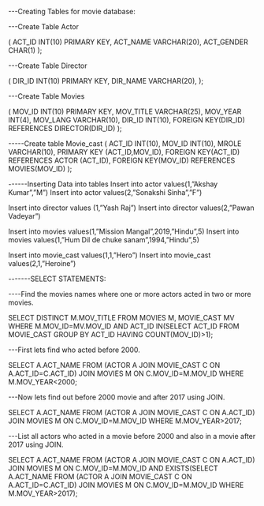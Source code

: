 ---Creating Tables for movie database:

---Create Table Actor

(
ACT_ID INT(10) PRIMARY KEY,
ACT_NAME VARCHAR(20),
ACT_GENDER CHAR(1)
);

---Create Table Director

(
DIR_ID INT(10) PRIMARY KEY,
DIR_NAME VARCHAR(20),
);

---Create Table Movies

(
MOV_ID INT(10) PRIMARY KEY,
MOV_TITLE VARCHAR(25),
MOV_YEAR INT(4),
MOV_LANG VARCHAR(10),
DIR_ID INT(10),
FOREIGN KEY(DIR_ID) REFERENCES DIRECTOR(DIR_ID)
);

-----Create table Movie_cast
(
ACT_ID INT(10),
MOV_ID INT(10),
MROLE VARCHAR(10),
PRIMARY KEY (ACT_ID,MOV_ID),
FOREIGN KEY(ACT_ID) REFERENCES ACTOR (ACT_ID),
FOREIGN KEY(MOV_ID) REFERENCES MOVIES(MOV_ID)
);

------Inserting Data into tables
Insert into actor values(1,”Akshay Kumar”,”M”)
Insert into actor values(2,”Sonakshi Sinha”,”F”)

Insert into director values (1,”Yash Raj”)
Insert into director values(2,”Pawan Vadeyar”)

Insert into movies values(1,”Mission Mangal”,2019,”Hindu”,5)
Insert into movies values(1,”Hum Dil de chuke sanam”,1994,”Hindu”,5)

Insert into movie_cast values(1,1,”Hero”)
Insert into movie_cast values(2,1,”Heroine”)

-------SELECT STATEMENTS:

----Find the movies names where one or more actors acted in two or more movies.

SELECT DISTINCT M.MOV_TITLE
FROM MOVIES M, MOVIE_CAST MV
WHERE M.MOV_ID=MV.MOV_ID
AND ACT_ID IN(SELECT ACT_ID FROM MOVIE_CAST GROUP BY ACT_ID HAVING COUNT(MOV_ID)>1);

---First lets find who acted before 2000.

SELECT A.ACT_NAME
FROM (ACTOR A JOIN MOVIE_CAST C ON A.ACT_ID=C.ACT_ID) JOIN MOVIES M ON C.MOV_ID=M.MOV_ID
WHERE M.MOV_YEAR<2000;

---Now lets find out before 2000  movie and after 2017 using JOIN. 

SELECT A.ACT_NAME
FROM (ACTOR A JOIN MOVIE_CAST C ON A.ACT_ID) JOIN MOVIES M ON C.MOV_ID=M.MOV_ID
WHERE M.MOV_YEAR>2017;

---List all actors who acted in a movie before 2000 and also in a movie after 2017 using JOIN.

SELECT A.ACT_NAME
FROM (ACTOR A JOIN MOVIE_CAST C ON A.ACT_ID) JOIN MOVIES M ON C.MOV_ID=M.MOV_ID
AND EXISTS(SELECT A.ACT_NAME
FROM (ACTOR A JOIN MOVIE_CAST C ON A.ACT_ID=C.ACT_ID) JOIN MOVIES M ON C.MOV_ID=M.MOV_ID WHERE M.MOV_YEAR>2017);





